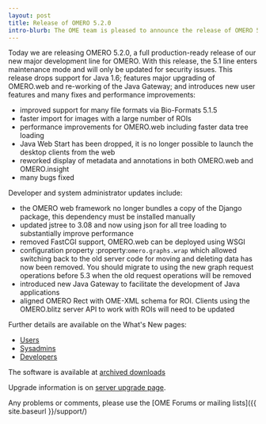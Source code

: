 ```yaml
---
layout: post
title: Release of OMERO 5.2.0
intro-blurb: The OME team is pleased to announce the release of OMERO 5.2.0
---
```

Today we are releasing OMERO 5.2.0, a full production-ready release of our new major development line for OMERO. With this release, the 5.1 line enters maintenance mode and will only be updated for security issues. This release drops support for Java 1.6; features major upgrading of OMERO.web and re-working of the Java Gateway; and introduces new user features and many fixes and performance improvements:

* improved support for many file formats via Bio-Formats 5.1.5
* faster import for images with a large number of ROIs
* performance improvements for OMERO.web including faster data tree loading
* Java Web Start has been dropped, it is no longer possible to launch the desktop clients from the web
* reworked display of metadata and annotations in both OMERO.web and OMERO.insight
* many bugs fixed

Developer and system administrator updates include:

* the OMERO web framework no longer bundles a copy of the Django package, this dependency must be installed manually
* updated jstree to 3.08 and now using json for all tree loading to substantially improve performance
* removed FastCGI support, OMERO.web can be deployed using WSGI
* configuration property :property:`omero.graphs.wrap` which allowed switching back to the old server code for moving and deleting data has now been removed. You should migrate to using the new graph request operations before 5.3 when the old request operations will be removed
* introduced new Java Gateway to facilitate the development of Java applications
* aligned OMERO Rect with OME-XML schema for ROI. Clients using the OMERO.blitz server API to work with ROIs will need to be updated

Further details are available on the What's New pages: 

* [Users](https://docs.openmicroscopy.org/omero/5.2.0/users/whatsnew.html)
* [Sysadmins](https://docs.openmicroscopy.org/omero/5.2.0/sysadmins/whatsnew.html)
* [Developers](https://docs.openmicroscopy.org/omero/5.2.0/developers/whatsnew.html)

The software is available at [archived downloads](http://downloads.openmicroscopy.org/omero/5.2.0)

Upgrade information is on [server upgrade page](https://docs.openmicroscopy.org/omero/5.2.0/sysadmins/server-upgrade.html).

Any problems or comments, please use the [OME Forums or mailing lists]({{ site.baseurl }}/support/)
